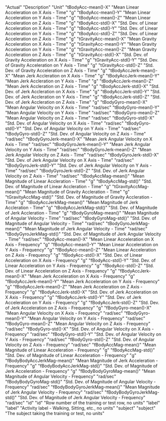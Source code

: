"Actual" "Description" "Unit"
"tBodyAcc-mean()-X" "Mean Linear Acceleration on X Axis - Time" "g"
"tBodyAcc-mean()-Y" "Mean Linear Acceleration on Y Axis - Time" "g"
"tBodyAcc-mean()-Z" "Mean Linear Acceleration on Z Axis - Time" "g"
"tBodyAcc-std()-X" "Std. Dev. of Linear Acceleration on X Axis - Time" "g"
"tBodyAcc-std()-Y" "Std. Dev. of Linear Acceleration on Y Axis - Time" "g"
"tBodyAcc-std()-Z" "Std. Dev. of Linear Acceleration on Z Axis - Time" "g"
"tGravityAcc-mean()-X" "Mean Gravity Acceleration on X Axis - Time" "g"
"tGravityAcc-mean()-Y" "Mean Gravity Acceleration on Y Axis - Time" "g"
"tGravityAcc-mean()-Z" "Mean Gravity Acceleration on Z Axis - Time" "g"
"tGravityAcc-std()-X" "Std. Dev. of Gravity Acceleration on X Axis - Time" "g"
"tGravityAcc-std()-Y" "Std. Dev. of Gravity Acceleration on Y Axis - Time" "g"
"tGravityAcc-std()-Z" "Std. Dev. of Gravity Acceleration on Z Axis - Time" "g"
"tBodyAccJerk-mean()-X" "Mean Jerk Accleration on X Axis - Time" "g"
"tBodyAccJerk-mean()-Y" "Mean Jerk Accleration on Y Axis - Time" "g"
"tBodyAccJerk-mean()-Z" "Mean Jerk Accleration on Z Axis - Time" "g"
"tBodyAccJerk-std()-X" "Std. Dev. of Jerk Accleration on X Axis - Time" "g"
"tBodyAccJerk-std()-Y" "Std. Dev. of Jerk Accleration on Y Axis - Time" "g"
"tBodyAccJerk-std()-Z" "Std. Dev. of Jerk Accleration on Z Axis - Time" "g"
"tBodyGyro-mean()-X" "Mean Angular Velocity on X Axis - Time" "rad/sec"
"tBodyGyro-mean()-Y" "Mean Angular Velocity on Y Axis - Time" "rad/sec"
"tBodyGyro-mean()-Z" "Mean Angular Velocity on Z Axis - Time" "rad/sec"
"tBodyGyro-std()-X" "Std. Dev. of Angular Velocity on X Axis - Time" "rad/sec"
"tBodyGyro-std()-Y" "Std. Dev. of Angular Velocity on Y Axis - Time" "rad/sec"
"tBodyGyro-std()-Z" "Std. Dev. of Angular Velocity on Z Axis - Time" "rad/sec"
"tBodyGyroJerk-mean()-X" "Mean Jerk Angular Velocity on X Axis - Time" "rad/sec"
"tBodyGyroJerk-mean()-Y" "Mean Jerk Angular Velocity on Y Axis - Time" "rad/sec"
"tBodyGyroJerk-mean()-Z" "Mean Jerk Angular Velocity on Z Axis - Time" "rad/sec"
"tBodyGyroJerk-std()-X" "Std. Dev. of Jerk Angular Velocity on X Axis - Time" "rad/sec"
"tBodyGyroJerk-std()-Y" "Std. Dev. of Jerk Angular Velocity on Y Axis - Time" "rad/sec"
"tBodyGyroJerk-std()-Z" "Std. Dev. of Jerk Angular Velocity on Z Axis - Time" "rad/sec"
"tBodyAccMag-mean()" "Mean Magnitude of Linear Accleration - Time" "g"
"tBodyAccMag-std()" "Std. Dev. of Magnitude of Linear Accleration - Time" "g"
"tGravityAccMag-mean()" "Mean Magnitude of Gravity Accleration - Time" "g"
"tGravityAccMag-std()" "Std. Dev. of Magnitude of Gravity Accleration - Time" "g"
"tBodyAccJerkMag-mean()" "Mean Magnitude of Jerk Accleration - Time" "g"
"tBodyAccJerkMag-std()" "Std. Dev. of Magnitude of Jerk Accleration - Time" "g"
"tBodyGyroMag-mean()" "Mean Magnitude of Angular Velocity - Time" "rad/sec"
"tBodyGyroMag-std()" "Std. Dev. of Magnitude of Angular Velocity - Time" "rad/sec"
"tBodyGyroJerkMag-mean()" "Mean Magnitude of Jerk Angular Velocity - Time" "rad/sec"
"tBodyGyroJerkMag-std()" "Std. Dev. of Magnitude of Jerk Angular Velocity - Time" "rad/sec"
"fBodyAcc-mean()-X"  "Mean Linear Acceleration on X Axis - Frequency" "g"
"fBodyAcc-mean()-Y" "Mean Linear Acceleration on Y Axis - Frequency" "g"
"fBodyAcc-mean()-Z" "Mean Linear Acceleration on Z Axis - Frequency" "g"
"fBodyAcc-std()-X" "Std. Dev. of Linear Acceleration on X Axis - Frequency" "g"
"fBodyAcc-std()-Y" "Std. Dev. of Linear Acceleration on Y Axis - Frequency" "g"
"fBodyAcc-std()-Z" "Std. Dev. of Linear Acceleration on Z Axis - Frequency" "g"
"fBodyAccJerk-mean()-X" "Mean Jerk Acceleration on X Axis - Frequency" "g"
"fBodyAccJerk-mean()-Y" "Mean Jerk Acceleration on Y Axis - Frequency" "g"
"fBodyAccJerk-mean()-Z" "Mean Jerk Acceleration on Z Axis - Frequency" "g"
"fBodyAccJerk-std()-X" "Std. Dev. of Jerk Acceleration on X Axis - Frequency" "g"
"fBodyAccJerk-std()-Y" "Std. Dev. of Jerk Acceleration on Y Axis - Frequency" "g"
"fBodyAccJerk-std()-Z" "Std. Dev. of Jerk Acceleration on Z Axis - Frequency" "g"
"fBodyGyro-mean()-X" "Mean Angular Velocity on X Axis - Frequency" "rad/sec"
"fBodyGyro-mean()-Y" "Mean Angular Velocity on Y Axis - Frequency" "rad/sec"
"fBodyGyro-mean()-Z" "Mean Angular Velocity on Z Axis - Frequency" "rad/sec"
"fBodyGyro-std()-X" "Std. Dev. of Angular Velocity on X Axis - Frequency" "rad/sec"
"fBodyGyro-std()-Y" "Std. Dev. of Angular Velocity on Y Axis - Frequency" "rad/sec"
"fBodyGyro-std()-Z" "Std. Dev. of Angular Velocity on Z Axis - Frequency" "rad/sec"
"fBodyAccMag-mean()" "Mean Magnitude of Linear Acceleration - Frequency" "g"
"fBodyAccMag-std()" "Std. Dev. of Magnitude of Linear Acceleration - Frequency" "g"
"fBodyBodyAccJerkMag-mean()" "Mean Magnitude of Jerk Acceleration - Frequency" "g"
"fBodyBodyAccJerkMag-std()" "Std. Dev. of Magnitude of Jerk Acceleration - Frequency" "g"
"fBodyBodyGyroMag-mean()" "Mean Magnitude of Angular Velocity - Frequency" "rad/sec"
"fBodyBodyGyroMag-std()" "Std. Dev. of Magnitude of Angular Velocity - Frequency" "rad/sec"
"fBodyBodyGyroJerkMag-mean()" "Mean Magnitude of Jerk Angular Velocity - Frequency" "rad/sec"
"fBodyBodyGyroJerkMag-std()" "Std. Dev. of Magnitude of Jerk Angular Velocity - Frequency" "rad/sec"
"id" "id" "Row number of the training or test row, no units"
"label" "label" "Activity label - Walking, Sitting, etc., no units"
"subject" "subject" "The subject taking the training or test, no units"
